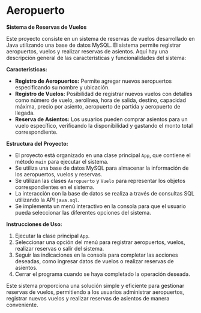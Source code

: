 # Aeropuerto
**Sistema de Reservas de Vuelos**

Este proyecto consiste en un sistema de reservas de vuelos desarrollado en Java utilizando una base de datos MySQL. El sistema permite registrar aeropuertos, vuelos y realizar reservas de asientos. Aquí hay una descripción general de las características y funcionalidades del sistema:

**Características:**
- **Registro de Aeropuertos:** Permite agregar nuevos aeropuertos especificando su nombre y ubicación.
- **Registro de Vuelos:** Posibilidad de registrar nuevos vuelos con detalles como número de vuelo, aerolínea, hora de salida, destino, capacidad máxima, precio por asiento, aeropuerto de partida y aeropuerto de llegada.
- **Reserva de Asientos:** Los usuarios pueden comprar asientos para un vuelo específico, verificando la disponibilidad y gastando el monto total correspondiente.

**Estructura del Proyecto:**
- El proyecto está organizado en una clase principal `App`, que contiene el método `main` para ejecutar el sistema.
- Se utiliza una base de datos MySQL para almacenar la información de los aeropuertos, vuelos y reservas.
- Se utilizan las clases `Aeropuerto` y `Vuelo` para representar los objetos correspondientes en el sistema.
- La interacción con la base de datos se realiza a través de consultas SQL utilizando la API `java.sql`.
- Se implementa un menú interactivo en la consola para que el usuario pueda seleccionar las diferentes opciones del sistema.

**Instrucciones de Uso:**
1. Ejecutar la clase principal `App`.
2. Seleccionar una opción del menú para registrar aeropuertos, vuelos, realizar reservas o salir del sistema.
3. Seguir las indicaciones en la consola para completar las acciones deseadas, como ingresar datos de vuelos o realizar reservas de asientos.
4. Cerrar el programa cuando se haya completado la operación deseada.

Este sistema proporciona una solución simple y eficiente para gestionar reservas de vuelos, permitiendo a los usuarios administrar aeropuertos, registrar nuevos vuelos y realizar reservas de asientos de manera conveniente.

